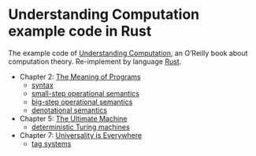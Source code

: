 Understanding Computation example code in Rust
==============================================

The example code of [Understanding Computation](http://computationbook.com/), an O’Reilly book about computation theory.
Re-implement by language [Rust](https://github.com/rust-lang/rust).

* Chapter 2: [The Meaning of Programs](the_meaning_of_programs)
    * [syntax](the_meaning_of_programs/syntax.rs)
    * [small-step operational semantics](the_meaning_of_programs/reduce.rs)
    * [big-step operational semantics](the_meaning_of_programs/evaluate.rs)
    * [denotational semantics](the_meaning_of_programs/denotational.rs)
* Chapter 5: [The Ultimate Machine](the_ultimate_machine)
    * [deterministic Turing machines](the_ultimate_machine)
* Chapter 7: [Universality is Everywhere](universality_is_everywhere)
    * [tag systems](universality_is_everywhere/tag_systems)

